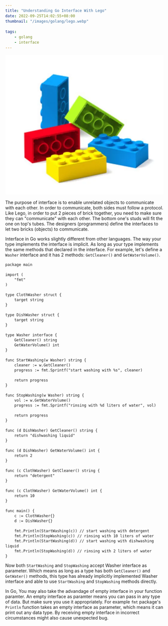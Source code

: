 ```yaml
---
title: "Understanding Go Interface With Lego"
date: 2022-09-25T14:02:55+08:00
thumbnail: "/images/golang/lego.webp"

tags:
    - golang
    - interface
---
```


![](/images/golang/lego.webp)

The purpose of interface is to enable unrelated objects to communicate with each other. In order to communicate, both sides must follow a protocol. Like Lego, in order to put 2 pieces of brick together, you need to make sure they can "communicate" with each other. The bottom one's studs will fit the one on top's tubes. The designers (programmers) define the interfaces to let two bricks (objects) to communicate.

Interface in Go works slightly different from other languages. The way your type implements the interface is implicit. As long as your type implements the same methods that declared in the interface. For example, let's define a `Washer` interface and it has 2 methods: `GetCleaner()` and `GetWaterVolume()`.

```golang
package main

import (
	"fmt"
)

type ClothWasher struct {
	target string
}

type DishWasher struct {
	target string
}

type Washer interface {
	GetCleaner() string
	GetWaterVolume() int
}

func StartWashing(w Washer) string {
	cleaner := w.GetCleaner()
	progress := fmt.Sprintf("start washing with %s", cleaner)

	return progress
}

func StopWashing(w Washer) string {
	vol := w.GetWaterVolume()
	progress := fmt.Sprintf("rinsing with %d liters of water", vol)

	return progress
}

func (d DishWasher) GetCleaner() string {
	return "dishwashing liquid"
}

func (d DishWasher) GetWaterVolume() int {
	return 2
}

func (c ClothWasher) GetCleaner() string {
	return "detergent"
}

func (c ClothWasher) GetWaterVolume() int {
	return 10
}

func main() {
	c := ClothWasher{}
	d := DishWasher{}

	fmt.Println(StartWashing(c)) // start washing with detergent
	fmt.Println(StopWashing(c)) // rinsing with 10 liters of water
	fmt.Println(StartWashing(d)) // start washing with dishwashing liquid
	fmt.Println(StopWashing(d)) // rinsing with 2 liters of water
}
```

Now both `StartWashing` and `StopWashing` accept Washer interface as parameter. Which means as long as a type has both `GetCleaner()` and `GetWater()` methods, this type has already implicitly implemented Washer interface and able to use `StartWashing` and `StopWashing` methods directly.

 

In Go, You may also take the advandage of empty interface in your function paramter. An empty interface as paramter means you can pass in any type of data. But make sure you use it appropriately. For example `fmt` package's `Println` function takes an empty interface as parameter, which means it can print out any data type. By receiving empty interface in incorrect circumstances might also cause unexpected bug.
